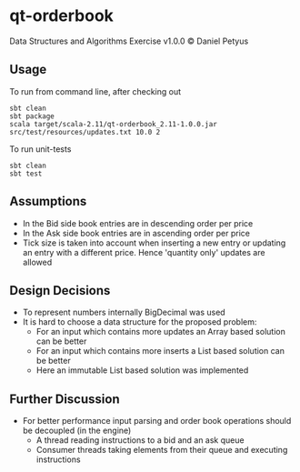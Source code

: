 # qt-orderbook
Data Structures and Algorithms Exercise
v1.0.0 &copy; Daniel Petyus

## Usage
To run from command line, after checking out
```
sbt clean
sbt package
scala target/scala-2.11/qt-orderbook_2.11-1.0.0.jar src/test/resources/updates.txt 10.0 2
```
To run unit-tests
```
sbt clean
sbt test
```

## Assumptions 
- In the Bid side book entries are in descending order per price
- In the Ask side book entries are in ascending order per price
- Tick size is taken into account when inserting a new entry or updating an entry with a different price. Hence 'quantity only' updates are allowed

## Design Decisions
- To represent numbers internally BigDecimal was used
- It is hard to choose a data structure for the proposed problem: 
  - For an input which contains more updates an Array based solution can be better  
  - For an input which contains more inserts a List based solution can be better 
  - Here an immutable List based solution was implemented

## Further Discussion
- For better performance input parsing and order book operations should be decoupled (in the engine)
  - A thread reading instructions to a bid and an ask queue
  - Consumer threads taking elements from their queue and executing instructions 
   